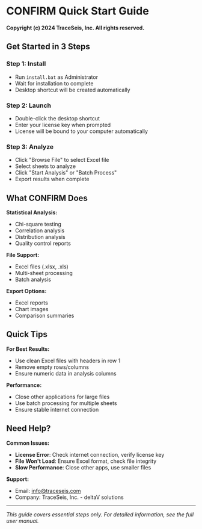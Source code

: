 # CONFIRM Quick Start Guide

**Copyright (c) 2024 TraceSeis, Inc. All rights reserved.**

## Get Started in 3 Steps

### Step 1: Install
- Run `install.bat` as Administrator
- Wait for installation to complete
- Desktop shortcut will be created automatically

### Step 2: Launch
- Double-click the desktop shortcut
- Enter your license key when prompted
- License will be bound to your computer automatically

### Step 3: Analyze
- Click "Browse File" to select Excel file
- Select sheets to analyze
- Click "Start Analysis" or "Batch Process"
- Export results when complete

## What CONFIRM Does

**Statistical Analysis:**
- Chi-square testing
- Correlation analysis
- Distribution analysis
- Quality control reports

**File Support:**
- Excel files (.xlsx, .xls)
- Multi-sheet processing
- Batch analysis

**Export Options:**
- Excel reports
- Chart images
- Comparison summaries

## Quick Tips

**For Best Results:**
- Use clean Excel files with headers in row 1
- Remove empty rows/columns
- Ensure numeric data in analysis columns

**Performance:**
- Close other applications for large files
- Use batch processing for multiple sheets
- Ensure stable internet connection

## Need Help?

**Common Issues:**
- **License Error**: Check internet connection, verify license key
- **File Won't Load**: Ensure Excel format, check file integrity
- **Slow Performance**: Close other apps, use smaller files

**Support:**
- Email: info@traceseis.com
- Company: TraceSeis, Inc. - deltaV solutions

---

*This guide covers essential steps only. For detailed information, see the full user manual.*
